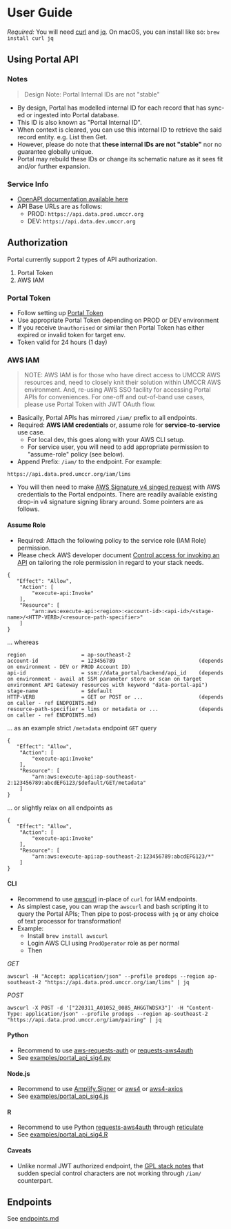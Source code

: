 # User Guide

_Required:_ You will need [curl](https://curl.se/) and [jq](https://stedolan.github.io/jq/). On macOS, you can install like so: `brew install curl jq`

## Using Portal API

### Notes

> Design Note: Portal Internal IDs are not "stable"

- By design, Portal has modelled internal ID for each record that has sync-ed or ingested into Portal database.
- This ID is also known as "Portal Internal ID".
- When context is cleared, you can use this internal ID to retrieve the said record entity. e.g. List then Get.
- However, please do note that **these internal IDs are not "stable"** nor no guarantee globally unique.
- Portal may rebuild these IDs or change its schematic nature as it sees fit and/or further expansion.

### Service Info

- [OpenAPI documentation available here](https://petstore.swagger.io/?url=https://raw.githubusercontent.com/umccr/data-portal-apis/dev/swagger/swagger.json)
- API Base URLs are as follows:
    - PROD: `https://api.data.prod.umccr.org`
    - DEV: `https://api.data.dev.umccr.org`

## Authorization

Portal currently support 2 types of API authorization.
1. Portal Token
2. AWS IAM

### Portal Token

- Follow setting up [Portal Token](PORTAL_TOKEN.md)
- Use appropriate Portal Token depending on PROD or DEV environment
- If you receive `Unauthorised` or similar then Portal Token has either expired or invalid token for target env.
- Token valid for 24 hours (1 day)

### AWS IAM

> NOTE: AWS IAM is for those who have direct access to UMCCR AWS resources and, need to closely knit their solution within UMCCR AWS environment. And, re-using AWS SSO facility for accessing Portal APIs for conveniences. For one-off and out-of-band use cases, please use Portal Token with JWT OAuth flow.

- Basically, Portal APIs has mirrored `/iam/` prefix to all endpoints.
- Required: **AWS IAM credentials** or, assume role for **service-to-service** use case.
  - For local dev, this goes along with your AWS CLI setup.
  - For service user, you will need to add appropriate permission to "assume-role" policy (see below).
- Append Prefix: `/iam/` to the endpoint. For example:
```
https://api.data.prod.umccr.org/iam/lims
```
- You will then need to make [AWS Signature v4 singed request](https://docs.aws.amazon.com/general/latest/gr/signature-version-4.html) with AWS credentials to the Portal endpoints. There are readily available existing drop-in v4 signature signing library around. Some pointers are as follows.

#### Assume Role

- Required: Attach the following policy to the service role (IAM Role) permission.
- Please check AWS developer document [Control access for invoking an API](https://docs.aws.amazon.com/apigateway/latest/developerguide/api-gateway-control-access-using-iam-policies-to-invoke-api.html) on tailoring the role permission in regard to your stack needs.
```
{
   "Effect": "Allow",
    "Action": [
        "execute-api:Invoke"
    ],
    "Resource": [
        "arn:aws:execute-api:<region>:<account-id>:<api-id>/<stage-name>/<HTTP-VERB>/<resource-path-specifier>"
    ]
}
```

... whereas

```
region                  = ap-southeast-2
account-id              = 123456789                           (depends on environment - DEV or PROD Account ID)
api-id                  = ssm://data_portal/backend/api_id    (depends on environment - avail at SSM parameter store or scan on target environment API Gateway resources with keyword "data-portal-api")
stage-name              = $default                            
HTTP-VERB               = GET or POST or ...                  (depends on caller - ref ENDPOINTS.md)
resource-path-specifier = lims or metadata or ...             (depends on caller - ref ENDPOINTS.md) 
```

... as an example strict `/metadata` endpoint `GET` query

```
{
   "Effect": "Allow",
    "Action": [
        "execute-api:Invoke"
    ],
    "Resource": [
        "arn:aws:execute-api:ap-southeast-2:123456789:abcdEFG123/$default/GET/metadata"
    ]
}
```

... or slightly relax on all endpoints as

```
{
   "Effect": "Allow",
    "Action": [
        "execute-api:Invoke"
    ],
    "Resource": [
        "arn:aws:execute-api:ap-southeast-2:123456789:abcdEFG123/*"
    ]
}
```

#### CLI

- Recommend to use [awscurl](https://github.com/okigan/awscurl) in-place of `curl` for IAM endpoints.
- As simplest case, you can wrap the `awscurl` and bash scripting it to query the Portal APIs; Then pipe to post-process with `jq` or any choice of text processor for transformation! 
- Example:
  - Install `brew install awscurl` 
  - Login AWS CLI using `ProdOperator` role as per normal
  - Then

_GET_
```
awscurl -H "Accept: application/json" --profile prodops --region ap-southeast-2 "https://api.data.prod.umccr.org/iam/lims" | jq
```

_POST_
```
awscurl -X POST -d '["220311_A01052_0085_AHGGTWDSX3"]' -H "Content-Type: application/json" --profile prodops --region ap-southeast-2 "https://api.data.prod.umccr.org/iam/pairing" | jq
```

#### Python

- Recommend to use [aws-requests-auth](https://github.com/davidmuller/aws-requests-auth) or [requests-aws4auth](https://github.com/tedder/requests-aws4auth)
- See [examples/portal_api_sig4.py](examples/portal_api_sig4.py)

#### Node.js

- Recommend to use [Amplify.Signer](https://aws-amplify.github.io/amplify-js/api/classes/signer.html) or [aws4](https://github.com/mhart/aws4) or [aws4-axios](https://github.com/jamesmbourne/aws4-axios)
- See [examples/portal_api_sig4.js](examples/portal_api_sig4.js)

#### R
- Recommend to use Python [requests-aws4auth](https://github.com/tedder/requests-aws4auth) through [reticulate](https://rstudio.github.io/reticulate/)
- See [examples/portal_api_sig4.R](examples/portal_api_sig4.R)


#### Caveats

- Unlike normal JWT authorized endpoint, the [GPL stack notes](https://github.com/umccr/gridss-purple-linx-nf/blob/5117e1793c183670e7e457999f8365b52069b3cd/deployment/lambdas/submit_job/lambda_entrypoint.py#L342-L345) that sudden special control characters are not working through `/iam/` counterpart. 


## Endpoints

See [endpoints.md](ENDPOINTS.md)

